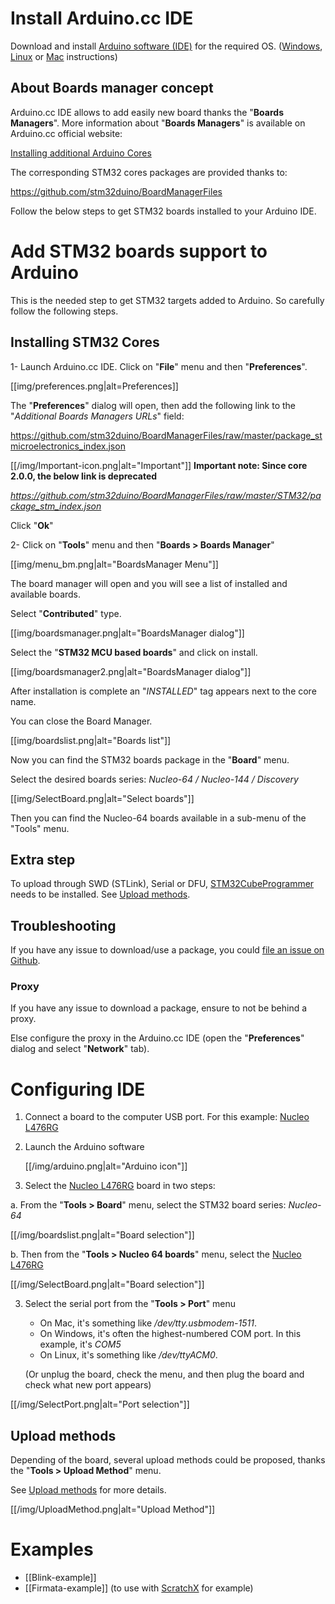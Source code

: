 # Install Arduino.cc IDE
Download and install [Arduino software (IDE)](https://www.arduino.cc/en/Main/Software) for the required OS.
([Windows](https://www.arduino.cc/en/Guide/Windows), [Linux](https://www.arduino.cc/en/Guide/linux) or [Mac](https://www.arduino.cc/en/Guide/MacOSX) instructions)

## About Boards manager concept
Arduino.cc IDE allows to add easily new board thanks the "**Boards Managers**".
More information about "**Boards Managers**" is available on Arduino.cc official website:

[Installing additional Arduino Cores](https://www.arduino.cc/en/guide/cores)

The corresponding STM32 cores packages are provided thanks to:

https://github.com/stm32duino/BoardManagerFiles

Follow the below steps to get STM32 boards installed to your Arduino IDE.

# Add STM32 boards support to Arduino
This is the needed step to get STM32 targets added to Arduino.
So carefully follow the following steps.

## Installing STM32 Cores

1- Launch Arduino.cc IDE. Click on "**File**" menu and then "**Preferences**".

[[img/preferences.png|alt=Preferences]]

The "**Preferences**" dialog will open, then add the following link to the "*Additional Boards Managers URLs*" field:

https://github.com/stm32duino/BoardManagerFiles/raw/master/package_stmicroelectronics_index.json

[[/img/Important-icon.png|alt="Important"]] **Important note: Since core 2.0.0, the below link is deprecated**

_https://github.com/stm32duino/BoardManagerFiles/raw/master/STM32/package_stm_index.json_

Click "**Ok**"

2- Click on "**Tools**" menu and then "**Boards > Boards Manager**"

[[img/menu_bm.png|alt="BoardsManager Menu"]]

The board manager will open and you will see a list of installed and available boards. 

Select "**Contributed**" type.

[[img/boardsmanager.png|alt="BoardsManager dialog"]]

Select the "**STM32 MCU based boards**" and click on install.

[[img/boardsmanager2.png|alt="BoardsManager dialog"]]

After installation is complete an "*INSTALLED*" tag appears next to the core name. 

You can close the Board Manager.

[[img/boardslist.png|alt="Boards list"]]

Now you can find the STM32 boards package in the "**Board**" menu.

Select the desired boards series: _Nucleo-64 / Nucleo-144 / Discovery_

[[img/SelectBoard.png|alt="Select boards"]]

Then you can find the Nucleo-64 boards available in a sub-menu of the "Tools" menu.

## Extra step

To upload through SWD (STLink), Serial or DFU, [STM32CubeProgrammer](https://www.st.com/en/development-tools/stm32cubeprog.html) needs to be installed. See [Upload methods](https://github.com/stm32duino/wiki/wiki/Upload-methods#stm32cubeprogrammer).

## Troubleshooting

If you have any issue to download/use a package, you could [file an issue on Github](https://github.com/stm32duino/BoardManagerFiles/issues/new).

### Proxy
If you have any issue to download a package, ensure to not be behind a proxy.

Else configure the proxy in the Arduino.cc IDE (open the "**Preferences**" dialog and select "**Network**" tab).

# Configuring IDE 
1. Connect a board to the computer USB port. For this example: [Nucleo L476RG](http://www.st.com/en/evaluation-tools/nucleo-l476rg.html)

2. Launch the Arduino software

    [[/img/arduino.png|alt="Arduino icon"]]

3. Select the [Nucleo L476RG](http://www.st.com/en/evaluation-tools/nucleo-l476rg.html) board in two steps:

a. From the "**Tools > Board**" menu, select the STM32 board series: _Nucleo-64_

  [[/img/boardslist.png|alt="Board selection"]]

b. Then from the "**Tools > Nucleo 64 boards**" menu, select the [Nucleo L476RG](http://www.st.com/en/evaluation-tools/nucleo-l476rg.html)

  [[/img/SelectBoard.png|alt="Board selection"]]

3. Select the serial port from the "**Tools > Port**" menu

    * On Mac, it's something like _/dev/tty.usbmodem-1511_.
    * On Windows, it's often the highest-numbered COM port. In this example, it's _COM5_
    * On Linux, it's something like _/dev/ttyACM0_.

    (Or unplug the board, check the menu, and then plug the board and check what new port appears)

  [[/img/SelectPort.png|alt="Port selection"]]

## Upload methods
Depending of the board, several upload methods could be proposed, thanks the "**Tools > Upload Method**" menu.

See [Upload methods](https://github.com/stm32duino/wiki/wiki/Upload-methods) for more details.

[[/img/UploadMethod.png|alt="Upload Method"]]

# Examples
* [[Blink-example]]
* [[Firmata-example]] (to use with [ScratchX](http://scratchx.org/) for example)

